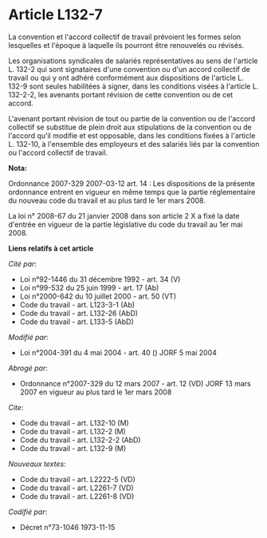 # Article L132-7

La convention et l'accord collectif de travail prévoient les formes selon lesquelles et l'époque à laquelle ils pourront être
renouvelés ou révisés.

Les organisations syndicales de salariés représentatives au sens de l'article L. 132-2 qui sont signataires d'une convention
ou d'un accord collectif de travail ou qui y ont adhéré conformément aux dispositions de l'article L. 132-9 sont seules
habilitées à signer, dans les conditions visées à l'article L. 132-2-2, les avenants portant révision de cette convention ou
de cet accord.

L'avenant portant révision de tout ou partie de la convention ou de l'accord collectif se substitue de plein droit aux
stipulations de la convention ou de l'accord qu'il modifie et est opposable, dans les conditions fixées à l'article L.
132-10, à l'ensemble des employeurs et des salariés liés par la convention ou l'accord collectif de travail.

**Nota:**

Ordonnance 2007-329 2007-03-12 art. 14 : Les dispositions de la présente ordonnance entrent en vigueur en même temps que la
partie réglementaire du nouveau code du travail et au plus tard le 1er mars 2008.

La loi n° 2008-67 du 21 janvier 2008 dans son article 2 X a fixé la date d'entrée en vigueur de la partie législative du code
du travail au 1er mai 2008.

**Liens relatifs à cet article**

_Cité par_:

  - Loi n°92-1446 du 31 décembre 1992 - art. 34 (V)
  - Loi n°99-532 du 25 juin 1999 - art. 17 (Ab)
  - Loi n°2000-642 du 10 juillet 2000 - art. 50 (VT)
  - Code du travail - art. L123-3-1 (Ab)
  - Code du travail - art. L132-26 (AbD)
  - Code du travail - art. L133-5 (AbD)

_Modifié par_:

  - Loi n°2004-391 du 4 mai 2004 - art. 40 () JORF 5 mai 2004

_Abrogé par_:

  - Ordonnance n°2007-329 du 12 mars 2007 - art. 12 (VD) JORF 13 mars 2007 en vigueur au plus tard le 1er mars 2008

_Cite_:

  - Code du travail - art. L132-10 (M)
  - Code du travail - art. L132-2 (M)
  - Code du travail - art. L132-2-2 (AbD)
  - Code du travail - art. L132-9 (M)

_Nouveaux textes_:

  - Code du travail - art. L2222-5 (VD)
  - Code du travail - art. L2261-7 (VD)
  - Code du travail - art. L2261-8 (VD)

_Codifié par_:

  - Décret n°73-1046 1973-11-15
